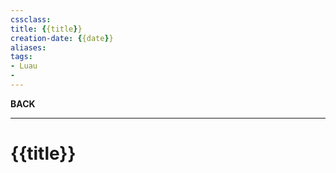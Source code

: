```yaml
---
cssclass:
title: {{title}}
creation-date: {{date}}
aliases:
tags:
- Luau
- 
---
```

**BACK**

---
# {{title}}

